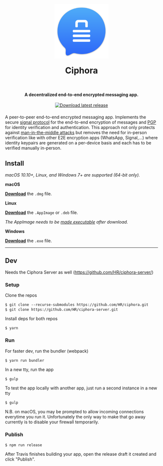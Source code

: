 <h1 align="center">
  <br>
  <a href="https://github.com/HR/ciphora"><img src="./build/icon.png" alt="Ciphora" width="180" style= "margin-bottom: 1rem"></a>
  <br>
  Ciphora
  <br>
  <br>
</h1>

<h4 align="center">A decentralized end-to-end encrypted messaging app.</h4>
<p align="center">
    <a href="https://github.com/HR/ciphora/releases/latest">
        <img src="https://img.shields.io/badge/Download-blue.svg?style=flat&color=007aff"
            alt="Download latest release" style= "margin-bottom: 0.5rem" height="25px">
    </a>
</p>

A peer-to-peer end-to-end encrypted messaging app. Implements the secure [signal
protocol](https://signal.org/docs/specifications/doubleratchet/) for the
end-to-end encryption of messages and
[PGP](https://en.wikipedia.org/wiki/Pretty_Good_Privacy) for identity
verification and authentication. This approach not only protects against
[man-in-the-middle
attacks](https://en.wikipedia.org/wiki/Man-in-the-middle_attack) but removes the
need for in-person verification like with other E2E encryption apps (WhatsApp,
Signal,...) where identity keypairs are generated on a per-device basis and each
has to be verified manually in-person.

## Install

_macOS 10.10+, Linux, and Windows 7+ are supported (64-bit only)._

**macOS**

[**Download**](https://github.com/hr/ciphora/releases/latest) the `.dmg` file.

**Linux**

[**Download**](https://github.com/hr/ciphora/releases/latest) the `.AppImage` or `.deb` file.

_The AppImage needs to be [made executable](http://discourse.appimage.org/t/how-to-make-an-appimage-executable/80) after download._

**Windows**

[**Download**](https://github.com/hr/ciphora/releases/latest) the `.exe` file.

---

## Dev

Needs the Ciphora Server as well (https://github.com/HR/ciphora-server/)

### Setup

Clone the repos

```
$ git clone --recurse-submodules https://github.com/HR/ciphora.git
$ git clone https://github.com/HR/ciphora-server.git
```

Install deps for both repos

```
$ yarn
```

### Run

For faster dev, run the bundler (webpack)

```
$ yarn run bundler
```

In a new tty, run the app

```
$ gulp
```

To test the app locally with another app, just run a second instance in a new
tty

```
$ gulp
```

N.B. on macOS, you may be prompted to allow incoming connections everytime you
run it. Unfortunately the only way to make that go away currently is to disable
your firewall temporarily.

### Publish

```
$ npm run release
```

After Travis finishes building your app, open the release draft it created and
click "Publish".
